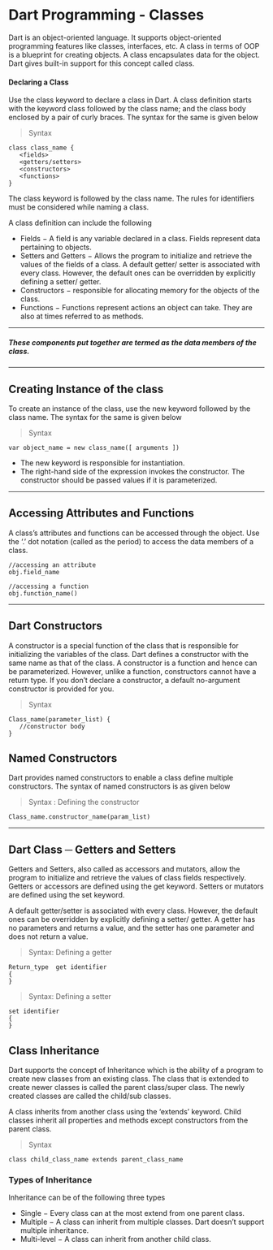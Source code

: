 # Dart Programming - Classes

<p>Dart is an object-oriented language. It supports object-oriented programming features like classes, interfaces, etc. A class in terms of OOP is a blueprint for creating objects. A class encapsulates data for the object. Dart gives built-in support for this concept called class.</p>

#### Declaring a Class

<p> Use the class keyword to declare a class in Dart. A class definition starts with the keyword class followed by the class name; and the class body enclosed by a pair of curly braces. The syntax for the same is given below</p>

>Syntax

```
class class_name {  
   <fields> 
   <getters/setters> 
   <constructors> 
   <functions> 
}
```

<p>The class keyword is followed by the class name. The rules for identifiers must be considered while naming a class.</p>

<p>A class definition can include the following </p>

<ul>
    <li>Fields − A field is any variable declared in a class. Fields represent data pertaining to objects.</li>
    <li>Setters and Getters − Allows the program to initialize and retrieve the values of the fields of a class. A default getter/ setter is associated with every class. However, the default ones can be overridden by explicitly defining a setter/ getter.</li>
    <li>Constructors − responsible for allocating memory for the objects of the class.</li>
    <li>Functions − Functions represent actions an object can take. They are also at times referred to as methods.</li>
</ul>

------
##### These components put together are termed as the data members of the class.

------

## Creating Instance of the class

<p>To create an instance of the class, use the new keyword followed by the class name. The syntax for the same is given below</p>

>Syntax

```
var object_name = new class_name([ arguments ])
```
<ul>
    <li>The new keyword is responsible for instantiation.</li>
    <li>The right-hand side of the expression invokes the constructor. The constructor should be passed values if it is parameterized.</li>
</ul>

------
## Accessing Attributes and Functions

<p>A class’s attributes and functions can be accessed through the object. Use the ‘.’ dot notation (called as the period) to access the data members of a class.</p>

```
//accessing an attribute 
obj.field_name  

//accessing a function 
obj.function_name()
```
-----

## Dart Constructors

<p>A constructor is a special function of the class that is responsible for initializing the variables of the class. Dart defines a constructor with the same name as that of the class. A constructor is a function and hence can be parameterized. However, unlike a function, constructors cannot have a return type. If you don’t declare a constructor, a default no-argument constructor is provided for you.</p>

>Syntax

```
Class_name(parameter_list) { 
   //constructor body 
}
```

## Named Constructors

<p>Dart provides named constructors to enable a class define multiple constructors. The syntax of named constructors is as given below</p>

> Syntax : Defining the constructor

```
Class_name.constructor_name(param_list)
```

------

## Dart Class ─ Getters and Setters

<p> Getters and Setters, also called as accessors and mutators, allow the program to initialize and retrieve the values of class fields respectively. Getters or accessors are defined using the get keyword. Setters or mutators are defined using the set keyword.

A default getter/setter is associated with every class. However, the default ones can be overridden by explicitly defining a setter/ getter. A getter has no parameters and returns a value, and the setter has one parameter and does not return a value.</p>

> Syntax: Defining a getter

```
Return_type  get identifier 
{ 
}
```

> Syntax: Defining a setter
```
set identifier 
{ 
}
```
## Class Inheritance

<p>Dart supports the concept of Inheritance which is the ability of a program to create new classes from an existing class. The class that is extended to create newer classes is called the parent class/super class. The newly created classes are called the child/sub classes.

A class inherits from another class using the ‘extends’ keyword. Child classes inherit all properties and methods except constructors from the parent class.</p>

> Syntax

```
class child_class_name extends parent_class_name 
```

### Types of Inheritance

<p>Inheritance can be of the following three types</p>

<ul>
    <li>Single − Every class can at the most extend from one parent class.</li>
    <li>Multiple − A class can inherit from multiple classes. Dart doesn’t support multiple inheritance.</li>
    <li>Multi-level − A class can inherit from another child class.</li>
</ul>